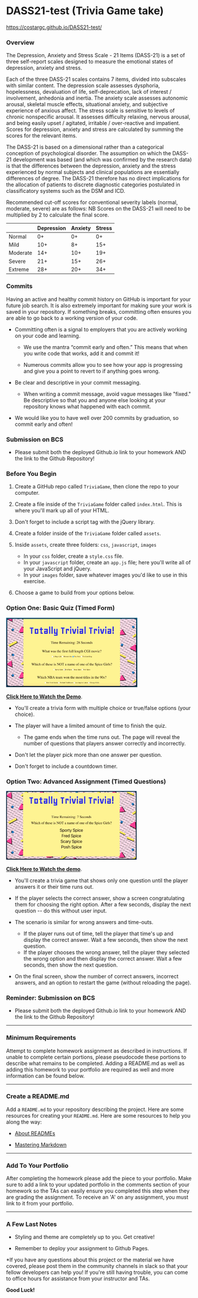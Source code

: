 # DASS21-test (Trivia Game take)

https://costargc.github.io/DASS21-test/

### Overview

The Depression, Anxiety and Stress Scale - 21 Items (DASS-21) is a set of three self-report scales designed to
measure the emotional states of depression, anxiety and stress.

Each of the three DASS-21 scales contains 7 items, divided into subscales with similar content. The depression
scale assesses dysphoria, hopelessness, devaluation of life, self-deprecation, lack of interest / involvement,
anhedonia and inertia. The anxiety scale assesses autonomic arousal, skeletal muscle effects, situational
anxiety, and subjective experience of anxious affect. The stress scale is sensitive to levels of chronic nonspecific arousal. It assesses difficulty relaxing, nervous arousal, and being easily upset / agitated, irritable /
over-reactive and impatient. Scores for depression, anxiety and stress are calculated by summing the scores
for the relevant items.

The DASS-21 is based on a dimensional rather than a categorical conception of psychological disorder. The
assumption on which the DASS-21 development was based (and which was confirmed by the research data) is
that the differences between the depression, anxiety and the stress experienced by normal subjects and
clinical populations are essentially differences of degree. The DASS-21 therefore has no direct implications for
the allocation of patients to discrete diagnostic categories postulated in classificatory systems such as the
DSM and ICD.

Recommended cut-off scores for conventional severity labels (normal, moderate, severe) are as follows:
NB Scores on the DASS-21 will need to be multiplied by 2 to calculate the final score.

|               | Depression  | Anxiety | Stress |
| ------------- | ------------- | ------------- | ------------- |
| Normal  | 0+  | 0+  | 0+  |
| Mild  | 10+  | 8+  | 15+  |
| Moderate  | 14+  | 10+  | 19+  |
| Severe  | 21+  | 15+  | 26+  |
| Extreme  | 28+  | 20+  | 34+  |

### Commits

Having an active and healthy commit history on GitHub is important for your future job search. It is also extremely important for making sure your work is saved in your repository. If something breaks, committing often ensures you are able to go back to a working version of your code.

* Committing often is a signal to employers that you are actively working on your code and learning.

  * We use the mantra “commit early and often.”  This means that when you write code that works, add it and commit it!

  * Numerous commits allow you to see how your app is progressing and give you a point to revert to if anything goes wrong.

* Be clear and descriptive in your commit messaging.

  * When writing a commit message, avoid vague messages like "fixed." Be descriptive so that you and anyone else looking at your repository knows what happened with each commit.

* We would like you to have well over 200 commits by graduation, so commit early and often!

### Submission on BCS

* Please submit both the deployed Github.io link to your homework AND the link to the Github Repository!

### Before You Begin

1. Create a GitHub repo called `TriviaGame`, then clone the repo to your computer.

2. Create a file inside of the `TriviaGame` folder called `index.html`. This is where you'll mark up all of your HTML.
3. Don't forget to include a script tag with the jQuery library.

4. Create a folder inside of the `TriviaGame` folder called `assets`.
5. Inside `assets`, create three folders: `css`, `javascript`, `images`

   * In your `css` folder, create a `style.css` file.
   * In your `javascript` folder, create an `app.js` file; here you'll write all of your JavaScript and jQuery.
   * In your `images` folder, save whatever images you'd like to use in this exercise.

6. Choose a game to build from your options below. 

### Option One: Basic Quiz (Timed Form)

![Basic](Images/1-basic.jpg)

**[Click Here to Watch the Demo](https://youtu.be/fBIj8YsA9dk)**.

* You'll create a trivia form with multiple choice or true/false options (your choice).

* The player will have a limited amount of time to finish the quiz. 

  * The game ends when the time runs out. The page will reveal the number of questions that players answer correctly and incorrectly.

* Don't let the player pick more than one answer per question.

* Don't forget to include a countdown timer.

### Option Two: Advanced Assignment (Timed Questions)

![Advanced](Images/2-advanced.jpg)

**[Click Here to Watch the demo](https://youtu.be/xhmmiRmxQ8Q)**.

* You'll create a trivia game that shows only one question until the player answers it or their time runs out.

* If the player selects the correct answer, show a screen congratulating them for choosing the right option. After a few seconds, display the next question -- do this without user input.

* The scenario is similar for wrong answers and time-outs.

  * If the player runs out of time, tell the player that time's up and display the correct answer. Wait a few seconds, then show the next question.
  * If the player chooses the wrong answer, tell the player they selected the wrong option and then display the correct answer. Wait a few seconds, then show the next question.

* On the final screen, show the number of correct answers, incorrect answers, and an option to restart the game (without reloading the page).

### Reminder: Submission on BCS

* Please submit both the deployed Github.io link to your homework AND the link to the Github Repository!

- - -

### Minimum Requirements

Attempt to complete homework assignment as described in instructions. If unable to complete certain portions, please pseudocode these portions to describe what remains to be completed. Adding a README.md as well as adding this homework to your portfolio are required as well and more information can be found below.

- - -

### Create a README.md

Add a `README.md` to your repository describing the project. Here are some resources for creating your `README.md`. Here are some resources to help you along the way:

* [About READMEs](https://help.github.com/articles/about-readmes/)

* [Mastering Markdown](https://guides.github.com/features/mastering-markdown/)

- - -

### Add To Your Portfolio

After completing the homework please add the piece to your portfolio. Make sure to add a link to your updated portfolio in the comments section of your homework so the TAs can easily ensure you completed this step when they are grading the assignment. To receive an 'A' on any assignment, you must link to it from your portfolio.

- - -

### A Few Last Notes

* Styling and theme are completely up to you. Get creative!

* Remember to deploy your assignment to Github Pages.

*If you have any questions about this project or the material we have covered, please post them in the community channels in slack so that your fellow developers can help you! If you're still having trouble, you can come to office hours for assistance from your instructor and TAs.

  **Good Luck!**
